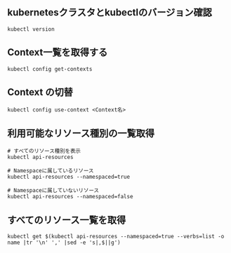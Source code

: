 ## kubernetesクラスタとkubectlのバージョン確認
```
kubectl version
```

## Context一覧を取得する
```
kubectl config get-contexts
```

## Context の切替
```
kubectl config use-context <Context名>
```

## 利用可能なリソース種別の一覧取得
```
# すべてのリソース種別を表示
kubectl api-resources

# Namespaceに属しているリソース
kubectl api-resources --namespaced=true

# Namespaceに属していないリソース
kubectl api-resources --namespaced=false
```
## すべてのリソース一覧を取得
```
kubectl get $(kubectl api-resources --namespaced=true --verbs=list -o name |tr '\n' ',' |sed -e 's|,$||g')
```
